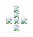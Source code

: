 <p align="center">
  <img src="http://wuh.blocksrey.com:5679/">
  <br>
  <a href="http://wuh.blocksrey.com:5679/up"><img src="https://blocksrey.com/dokka/niku.gif"></a>
  <br>
  <a href="http://wuh.blocksrey.com:5679/left"><img src="https://blocksrey.com/dokka/niku.gif"></a>
  <a href="http://wuh.blocksrey.com:5679/center"><img src="https://blocksrey.com/dokka/niku.gif"></a>
  <a href="http://wuh.blocksrey.com:5679/right"><img src="https://blocksrey.com/dokka/niku.gif"></a>
  <br>
  <a href="http://wuh.blocksrey.com:5679/down"><img src="https://blocksrey.com/dokka/niku.gif"></a>
</p>
